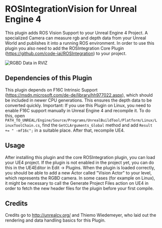# ROSIntegrationVision for Unreal Engine 4
This plugin adds ROS Vision Support to your Unreal Engine 4 Project. 
A specialized Camera can measure rgb and depth data from your Unreal World and publishes it into a running ROS environment.
In order to use this plugin you also need to add the ROSIntegration Core Plugin (https://github.com/code-iai/ROSIntegration) to your project.

![RGBD Data in RVIZ](http://i.imgur.com/N45Pa28.png)


## Dependencies of this Plugin
This plugin depends on F16C Intrinsic Support (https://msdn.microsoft.com/de-de/library/hh977022.aspx), which should be included in newer CPU generations. This ensures the depth data to be converted quickly.
Important: If you use this Plugin on Linux, you need to enable F16C support manually in Unreal Engine 4 and recompile it.
To do this, open 
`PATH_TO_UNREAL/Engine/Source/Programs/UnrealBuildTool/Platform/Linux/LinuxToolChain.cs`, find the `GetCLArguments_Global` method and add `Result += " -mf16c";` in a suitable place. After that, recompile UE4.

## Usage
After installing this plugin and the core ROSIntegration plugin, you can load your UE4 project.
If the plugin is not enabled in the project yet, you can do this in the UE4Editor in Edit -> Plugins.
When the plugin is loaded correctly, you should be able to add a new Actor called "Vision Actor" to your level, which represents the RGBD camera. In some cases (for example on Linux), it might be necessary to call the Generate Project Files action on UE4 in order to fetch the new header files for the plugin before your first compile.

## Credits
Credits go to http://unrealcv.org/ and Thiemo Wiedemeyer, who laid out the rendering and data handling basics for this Plugin.

